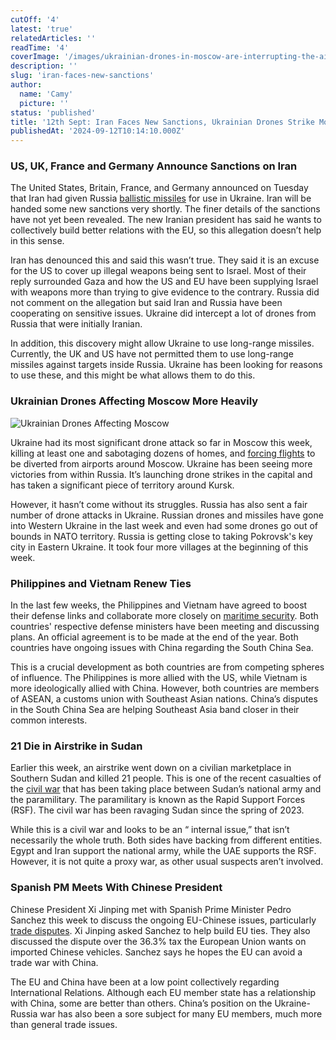 ```yaml
---
cutOff: '4'
latest: 'true'
relatedArticles: ''
readTime: '4'
coverImage: '/images/ukrainian-drones-in-moscow-are-interrupting-the-airport--2---1--cxOT.webp'
description: ''
slug: 'iran-faces-new-sanctions'
author:
  name: 'Camy'
  picture: ''
status: 'published'
title: '12th Sept: Iran Faces New Sanctions, Ukrainian Drones Strike Moscow'
publishedAt: '2024-09-12T10:14:10.000Z'
---
```


### US, UK, France and Germany Announce Sanctions on Iran

The United States, Britain, France, and Germany announced on Tuesday that Iran had given Russia [ballistic missiles](https://www.dw.com/en/ballistic-missiles-to-russia-us-europe-sanction-iran/a-70181326) for use in Ukraine. Iran will be handed some new sanctions very shortly. The finer details of the sanctions have not yet been revealed. The new Iranian president has said he wants to collectively build better relations with the EU, so this allegation doesn’t help in this sense. 

Iran has denounced this and said this wasn’t true. They said it is an excuse for the US to cover up illegal weapons being sent to Israel. Most of their reply surrounded Gaza and how the US and EU have been supplying Israel with weapons more than trying to give evidence to the contrary.  Russia did not comment on the allegation but said Iran and Russia have been cooperating on sensitive issues. Ukraine did intercept a lot of drones from Russia that were initially Iranian.

In addition, this discovery might allow Ukraine to use long-range missiles. Currently, the UK and US have not permitted them to use long-range missiles against targets inside Russia. Ukraine has been looking for reasons to use these, and this might be what allows them to do this. 

### Ukrainian Drones Affecting Moscow More Heavily

![Ukrainian Drones Affecting Moscow](/images/ukrainian-drones-in-moscow-are-interrupting-the-airport--2---1--g1Nz.webp)

Ukraine had its most significant drone attack so far in Moscow this week, killing at least one and sabotaging dozens of homes, and [forcing flights](https://www.reuters.com/world/europe/russia-destroys-ukraine-launched-drone-flying-towards-moscow-mayor-says-2024-09-09/) to be diverted from airports around Moscow. Ukraine has been seeing more victories from within Russia. It’s launching drone strikes in the capital and has taken a significant piece of territory around Kursk. 

However, it hasn’t come without its struggles. Russia has also sent a fair number of drone attacks in Ukraine.  Russian drones and missiles have gone into Western Ukraine in the last week and even had some drones go out of bounds in NATO territory. Russia is getting close to taking Pokrovsk's key city in Eastern Ukraine. It took four more villages at the beginning of this week.

### Philippines and Vietnam Renew Ties

In the last few weeks, the Philippines and Vietnam have agreed to boost their defense links and collaborate more closely on [maritime security](https://www.dw.com/en/south-china-sea-philippines-vietnam-deepen-defense-ties/a-70181293). Both countries' respective defense ministers have been meeting and discussing plans. An official agreement is to be made at the end of the year. Both countries have ongoing issues with China regarding the South China Sea.

This is a crucial development as both countries are from competing spheres of influence. The Philippines is more allied with the US, while Vietnam is more ideologically allied with China. However, both countries are members of ASEAN, a customs union with Southeast Asian nations. China’s disputes in the South China Sea are helping Southeast Asia band closer in their common interests. 

### 21 Die in Airstrike in Sudan

Earlier this week, an airstrike went down on a civilian marketplace in Southern Sudan and killed 21 people. This is one of the recent casualties of the [civil war](https://edition.cnn.com/2024/09/09/africa/sudan-airstrike-market-intl/index.html) that has been taking place between Sudan’s national army and the paramilitary. The paramilitary is known as the Rapid Support Forces (RSF). The civil war has been ravaging Sudan since the spring of 2023. 

While this is a civil war and looks to be an “ internal issue,” that isn’t necessarily the whole truth. Both sides have backing from different entities. Egypt and Iran support the national army, while the UAE supports the RSF. However, it is not quite a proxy war, as other usual suspects aren’t involved.

### Spanish PM Meets With Chinese President 

Chinese President Xi Jinping met with Spanish Prime Minister Pedro Sanchez this week to discuss the ongoing EU-Chinese issues, particularly [trade disputes](https://www.reuters.com/world/asia-pacific/spanish-autos-pork-beijings-sights-with-pm-sanchez-china-2024-09-09/). Xi Jinping asked Sanchez to help build EU ties. They also discussed the dispute over the 36.3% tax the European Union wants on imported Chinese vehicles. Sanchez says he hopes the EU can avoid a trade war with China. 

The EU and China have been at a low point collectively regarding International Relations. Although each EU member state has a relationship with China, some are better than others. China’s position on the Ukraine-Russia war has also been a sore subject for many EU members, much more than general trade issues.